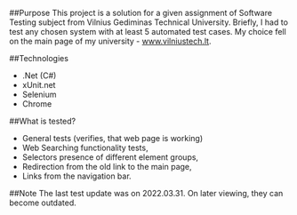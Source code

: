 ##Purpose
This project is a solution for a given assignment of Software Testing subject from Vilnius Gediminas Technical University. Briefly, I had to test any chosen system with at least 5 automated test cases. My choice fell on the main page of my university - www.vilniustech.lt. 

##Technologies
+ .Net (C#)
+ xUnit.net
+ Selenium
+ Chrome

##What is tested? 
+ General tests (verifies, that web page is working)
+ Web Searching functionality tests,
+ Selectors presence of different element groups,
+ Redirection from the old link to the main page,
+ Links from the navigation bar.

##Note
The last test update was on 2022.03.31. On later viewing, they can become outdated.